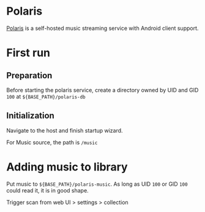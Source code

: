 # Polaris
[Polaris] is a self-hosted music streaming service with Android client support.

[Polaris]: https://github.com/agersant/polaris

# First run

## Preparation
Before starting the polaris service, create a directory owned by UID and GID `100` at `${BASE_PATH}/polaris-db`

## Initialization
Navigate to the host and finish startup wizard.

For Music source, the path is `/music`

# Adding music to library
Put music to `${BASE_PATH}/polaris-music`. As long as UID `100` or GID `100` could read it, it is in good shape.

Trigger scan from web UI > settings > collection

